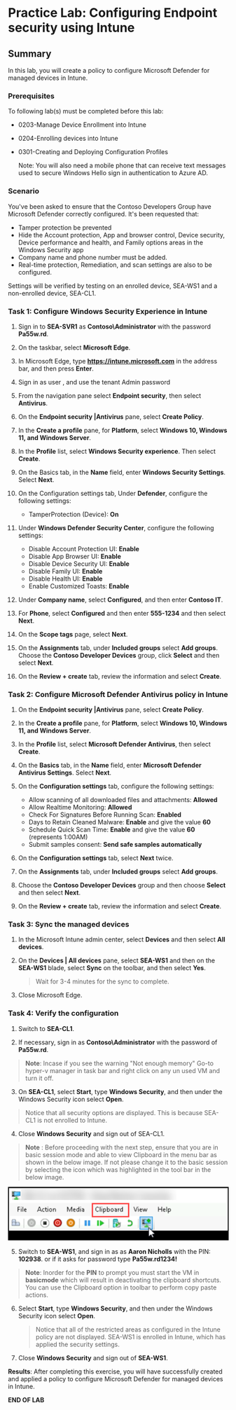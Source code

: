 # Practice Lab: Configuring Endpoint security using Intune

## Summary

In this lab, you will create a policy to configure Microsoft Defender for managed devices in Intune.

### Prerequisites

To following lab(s) must be completed before this lab:

- 0203-Manage Device Enrollment into Intune

- 0204-Enrolling devices into Intune

- 0301-Creating and Deploying Configuration Profiles

  Note: You will also need a mobile phone that can receive text messages used to secure Windows Hello sign in authentication to Azure AD.

### Scenario

You've been asked to ensure that the Contoso Developers Group have Microsoft Defender correctly configured. It's been requested that:
* Tamper protection be prevented
* Hide the Account protection, App and browser control, Device security, Device performance and health, and Family options areas in the Windows Security app
* Company name and phone number must be added. 
* Real-time protection, Remediation, and scan settings are also to be configured.

Settings will be verified by testing on an enrolled device, SEA-WS1 and a non-enrolled device, SEA-CL1.

### Task 1: Configure Windows Security Experience in Intune

1. Sign in to **SEA-SVR1** as **Contoso\\Administrator** with the password **Pa55w.rd**. 

2. On the taskbar, select **Microsoft Edge**.

3. In Microsoft Edge, type **https://intune.microsoft.com** in the  address bar, and then press **Enter**. 

4. Sign in as user **<inject key="AzureAdUserEmail"></inject>**, and use the tenant Admin password **<inject key="AzureAdUserPassword"></inject>** 

5. From the navigation pane select **Endpoint security**, then select **Antivirus**.

6. On the **Endpoint security |Antivirus** pane, select **Create Policy**.

7. In the **Create a profile** pane, for **Platform**, select **Windows 10, Windows 11, and Windows Server**. 

8. In the **Profile** list, select **Windows Security experience**. Then select **Create**.


9. On the Basics tab, in the **Name** field, enter **Windows Security Settings**. Select **Next**.

10. On the Configuration settings tab, Under **Defender**, configure the following settings:
    - TamperProtection (Device): **On**

11. Under **Windows Defender Security Center**, configure the following settings:
     - Disable Account Protection UI: **Enable**
     - Disable App Browser UI: **Enable**
     - Disable Device Security UI: **Enable**
     - Disable Family UI: **Enable**
     - Disable Health UI: **Enable**
     - Enable Customized Toasts: **Enable**

12. Under **Company name**, select **Configured**, and then enter **Contoso IT**.

13. For **Phone**, select **Configured** and then enter **555-1234** and then select **Next**.

14. On the **Scope tags** page, select **Next**.

15. On the **Assignments** tab, under **Included groups** select **Add groups**. Choose the **Contoso Developer Devices** group, click **Select** and then select **Next**.

16. On the **Review + create** tab, review the information and select **Create**.

### Task 2: Configure Microsoft Defender Antivirus policy in Intune

1. On the **Endpoint security |Antivirus** pane, select **Create Policy**.

2. In the **Create a profile** pane, for **Platform**, select **Windows 10, Windows 11, and Windows Server**. 

3. In the **Profile** list, select **Microsoft Defender Antivirus**, then select **Create**.

4. On the **Basics** tab, in the **Name** field, enter **Microsoft Defender Antivirus Settings**. Select **Next**.

5. On the **Configuration settings** tab, configure the following settings:

   - Allow scanning of all downloaded files and attachments: **Allowed**
   - Allow Realtime Monitoring: **Allowed**
   - Check For Signatures Before Running Scan: **Enabled**
   - Days to Retain Cleaned Malware: **Enable** and give the value **60**
   - Schedule Quick Scan Time: **Enable** and give the value **60** (represents 1:00AM)
   - Submit samples consent: **Send safe samples automatically**

6. On the **Configuration settings** tab, select **Next** twice.

7. On the **Assignments** tab, under **Included groups** select **Add groups**. 

8. Choose the **Contoso Developer Devices** group and then choose **Select** and then select **Next**.

9. On the **Review + create** tab, review the information and select **Create**.

### Task 3: Sync the managed devices

1. In the Microsoft Intune admin center, select **Devices** and then select **All devices**.  

2. On the **Devices | All devices** pane, select **SEA-WS1** and then on the **SEA-WS1** blade, select **Sync** on the toolbar, and then select **Yes**. 

   > Wait for 3-4 minutes for the sync to complete.

3. Close Microsoft Edge.

### Task 4: Verify the configuration

1. Switch to **SEA-CL1**.

2. If necessary, sign in as **Contoso\Administrator** with the password of **Pa55w.rd**.

  >**Note**: Incase if you see the warning "Not enough memory" Go-to hyper-v manager in task bar and right click on any un used VM  and turn it off.

3. On **SEA-CL1**, select **Start**, type **Windows Security**, and then under the Windows Security icon select **Open**.

  > Notice that all security options are displayed. This is because SEA-CL1 is not enrolled to Intune.

4. Close **Windows Security** and sign out of SEA-CL1.

  >**Note** : Before proceeding with the next step, ensure that you are in basic session mode and able to view Clipboard in the menu bar as shown in the below image. If     not please change it to the basic session by selecting the icon which was highlighted in the tool bar in the below image.

   ![](../media/passwordwriteback1.png)

5. Switch to **SEA-WS1**, and sign in as as **Aaron Nicholls** with the PIN: **102938**. or if it asks for password type **Pa55w.rd1234!**

  >**Note**: Inorder for the **PIN** to prompt you must start the VM in **basicmode** which will result in deactivating the clipboard shortcuts. You can use the Clipboard option in toolbar to perform copy paste actions.  

6. Select **Start**, type **Windows Security**, and then under the Windows Security icon select **Open**.

   > Notice that all of the restricted areas as configured in the Intune policy are not displayed. SEA-WS1 is enrolled in Intune, which has applied the security settings.

7. Close **Windows Security** and sign out of **SEA-WS1**.

**Results**: After completing this exercise, you will have successfully created and applied a policy to configure Microsoft Defender for managed devices in Intune.

**END OF LAB**
